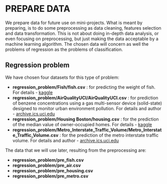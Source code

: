 
# PREPARE DATA

We prepare data for future use on mini-projects. What is meant by preparing, is to do some preprocessing as data cleaning, features selection and data transformation. This is not about doing in-depth data analysis, or even focusing on preprocessing, but just making the data acceptable by a machine learning algorithm. The chosen data will  concern as well the problems of regression as the problems of classification.


## Regression problem
We have chosen four datasets for this type of problem:
	
* **regression\_problem/Fish/fish.csv** : for predicting the weight of fish. For details - [kaggle](https://www.kaggle.com/aungpyaeap/fish-market)
* **regression\_problem/AirQualityUCI/AirQualityUCI.csv** : for prediction of benzene concentrations using a gas multi-sensor device (solid-state) designed to monitor urban environment pollution. For details and author - [archive.ics.uci.edu](https://archive.ics.uci.edu/ml/datasets/Air+Quality)
* **regression\_problem/Housing Boston/housing.csv** : for the prediction of the median value of owner-occupied homes. For details - [kaggle](https://www.kaggle.com/prasadperera/the-boston-housing-dataset/data)
* **regression\_problem/Metro\_Interstate\_Traffic\_Volume/Metro\_Interstate\_Traffic\_Volume.csv** : for the prediction of the metro interstate traffic volume. For details and author - [archive.ics.uci.edu](https://archive.ics.uci.edu/ml/datasets/Metro+Interstate+Traffic+Volume)


The data that we will use later, resulting from the preprocessing are:

* **regression_problem/pre\_fish.csv**
* **regression_problem/pre\_air.csv**
* **regression_problem/pre\_housing.csv**
* **regression_problem/pre\_metro.csv**

